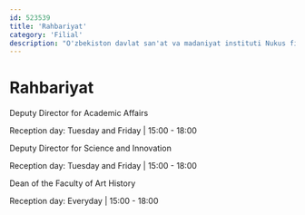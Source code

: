 ```yaml
---
id: 523539
title: 'Rahbariyat'
category: 'Filial'
description: "O'zbekiston davlat san'at va madaniyat instituti Nukus filiali ma'muriyati"
---
```


# Rahbariyat

<administration-card full-name="Shaniezov Jenisbay Ongarbaevich" photo="/page/523539/person_administration_2.jpg" phone="+998913062573" email="fart_info@edu.uz">
  <p>Deputy Director for Academic Affairs</p>
  <p>Reception day: Tuesday and Friday | 15:00 - 18:00</p>
</administration-card>

<administration-card full-name="Xamidov Nuratdin Shamshetdinovich" photo="/page/523539/person_administration_3.jpg" phone="+998913062573" email="fart_info@edu.uz">
  <p>Deputy Director for Science and Innovation</p>
  <p>Reception day: Tuesday and Friday | 15:00 - 18:00</p>
</administration-card>

<administration-card full-name="Xodjametova Gulchira Ilishevna" photo="/page/523539/person_administration_4.jpg" phone="+998913810175" email="fart_info@edu.uz">
  <p>Dean of the Faculty of Art History</p>
  <p>Reception day: Everyday | 15:00 - 18:00</p>
</administration-card>
